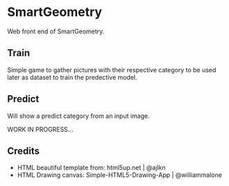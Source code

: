 # SmartGeometry
Web front end of SmartGeometry.  

## Train
Simple game to gather pictures with their respective category to be used later as dataset to train the predective model.  

## Predict
Will show a predict category from an input image.  

WORK IN PROGRESS...   
   
   

## Credits
  * HTML beautiful template from: html5up.net | @ajlkn
  * HTML Drawing canvas: Simple-HTML5-Drawing-App | @williammalone
